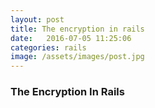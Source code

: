 ```yaml
---
layout: post
title: The encryption in rails
date:   2016-07-05 11:25:06
categories: rails
image: /assets/images/post.jpg
---
```


### The Encryption In Rails